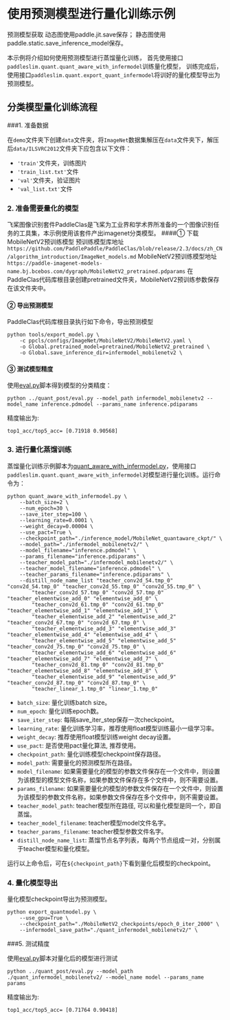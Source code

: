 # 使用预测模型进行量化训练示例

预测模型获取
动态图使用paddle.jit.save保存；
静态图使用paddle.static.save_inference_model保存。

本示例将介绍如何使用预测模型进行蒸馏量化训练，
首先使用接口``paddleslim.quant.quant_aware_with_infermodel``训练量化模型，
训练完成后，使用接口``paddleslim.quant.export_quant_infermodel``将训好的量化模型导出为预测模型。

## 分类模型量化训练流程

###1. 准备数据

在``demo``文件夹下创建``data``文件夹，将``ImageNet``数据集解压在``data``文件夹下，解压后``data/ILSVRC2012``文件夹下应包含以下文件：
- ``'train'``文件夹，训练图片
- ``'train_list.txt'``文件
- ``'val'``文件夹，验证图片
- ``'val_list.txt'``文件

### 2. 准备需要量化的模型

飞桨图像识别套件PaddleClas是飞桨为工业界和学术界所准备的一个图像识别任务的工具集，本示例使用该套件产出imagenet分类模型。
####① 下载MobileNetV2预训练模型
预训练模型库地址 ``https://github.com/PaddlePaddle/PaddleClas/blob/release/2.3/docs/zh_CN/algorithm_introduction/ImageNet_models.md``
MobileNetV2预训练模型地址 ``https://paddle-imagenet-models-name.bj.bcebos.com/dygraph/MobileNetV2_pretrained.pdparams``
在PaddleClas代码库根目录创建pretrained文件夹，MobileNetV2预训练参数保存在该文件夹中。

#### ② 导出预测模型
PaddleClas代码库根目录执行如下命令，导出预测模型
```
python tools/export_model.py \
    -c ppcls/configs/ImageNet/MobileNetV2/MobileNetV2.yaml \
    -o Global.pretrained_model=pretrained/MobileNetV2_pretrained \
    -o Global.save_inference_dir=infermodel_mobilenetv2 \
```
#### ③ 测试模型精度
使用[eval.py](../quant_post/eval.py)脚本得到模型的分类精度：
```
python ../quant_post/eval.py --model_path infermodel_mobilenetv2 --model_name inference.pdmodel --params_name inference.pdiparams
```
精度输出为:
```
top1_acc/top5_acc= [0.71918 0.90568]
```

### 3. 进行量化蒸馏训练

蒸馏量化训练示例脚本为[quant_aware_with_infermodel.py](./quant_aware_with_infermodel.py)，使用接口``paddleslim.quant.quant_aware_with_infermodel``对模型进行量化训练。运行命令为：
```
python quant_aware_with_infermodel.py \
    --batch_size=2 \
    --num_epoch=30 \
    --save_iter_step=100 \
    --learning_rate=0.0001 \
    --weight_decay=0.00004 \
    --use_pact=True \
    --checkpoint_path="./inference_model/MobileNet_quantaware_ckpt/" \
    --model_path="./infermodel_mobilenetv2/" \
    --model_filename="inference.pdmodel" \
    --params_filename="inference.pdiparams" \
    --teacher_model_path="./infermodel_mobilenetv2/" \
    --teacher_model_filename="inference.pdmodel" \
    --teacher_params_filename="inference.pdiparams" \
    --distill_node_name_list "teacher_conv2d_54.tmp_0" "conv2d_54.tmp_0" "teacher_conv2d_55.tmp_0" "conv2d_55.tmp_0" \
        "teacher_conv2d_57.tmp_0" "conv2d_57.tmp_0" "teacher_elementwise_add_0" "elementwise_add_0" \
        "teacher_conv2d_61.tmp_0" "conv2d_61.tmp_0" "teacher_elementwise_add_1" "elementwise_add_1" \
        "teacher_elementwise_add_2" "elementwise_add_2" "teacher_conv2d_67.tmp_0" "conv2d_67.tmp_0" \
        "teacher_elementwise_add_3" "elementwise_add_3" "teacher_elementwise_add_4" "elementwise_add_4" \
        "teacher_elementwise_add_5" "elementwise_add_5" "teacher_conv2d_75.tmp_0" "conv2d_75.tmp_0" \
        "teacher_elementwise_add_6" "elementwise_add_6" "teacher_elementwise_add_7" "elementwise_add_7" \
        "teacher_conv2d_81.tmp_0" "conv2d_81.tmp_0" "teacher_elementwise_add_8" "elementwise_add_8" \
        "teacher_elementwise_add_9" "elementwise_add_9" "teacher_conv2d_87.tmp_0" "conv2d_87.tmp_0" \
        "teacher_linear_1.tmp_0" "linear_1.tmp_0"
```
- ``batch_size``: 量化训练batch size。
- ``num_epoch``: 量化训练epoch数。
- ``save_iter_step``: 每隔save_iter_step保存一次checkpoint。
- ``learning_rate``: 量化训练学习率，推荐使用float模型训练最小一级学习率。
- ``weight_decay``: 推荐使用float模型训练weight decay设置。
- ``use_pact``: 是否使用pact量化算法, 推荐使用。
- ``checkpoint_path``: 量化训练模型checkpoint保存路径。
- ``model_path``: 需要量化的预测模型所在路径。
- ``model_filename``: 如果需要量化的模型的参数文件保存在一个文件中，则设置为该模型的模型文件名称，如果参数文件保存在多个文件中，则不需要设置。
- ``params_filename``: 如果需要量化的模型的参数文件保存在一个文件中，则设置为该模型的参数文件名称，如果参数文件保存在多个文件中，则不需要设置。
- ``teacher_model_path``: teacher模型所在路径, 可以和量化模型是同一个，即自蒸馏。
- ``teacher_model_filename``: teacher模型model文件名字。
- ``teacher_params_filename``: teacher模型参数文件名字。
- ``distill_node_name_list``: 蒸馏节点名字列表，每两个节点组成一对，分别属于teacher模型和量化模型。

运行以上命令后，可在``${checkpoint_path}``下看到量化后模型的checkpoint。

### 4. 量化模型导出

量化模型checkpoint导出为预测模型。

```
python export_quantmodel.py \
    --use_gpu=True \
    --checkpoint_path="./MobileNetV2_checkpoints/epoch_0_iter_2000" \
    --infermodel_save_path="./quant_infermodel_mobilenetv2/" \
```

###5. 测试精度

使用[eval.py](../quant_post/eval.py)脚本对量化后的模型进行测试
```
python ../quant_post/eval.py --model_path ./quant_infermodel_mobilenetv2/ --model_name model --params_name params
```
精度输出为:
```
top1_acc/top5_acc= [0.71764 0.90418]
```
